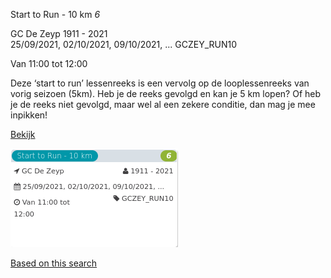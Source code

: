 Start to Run - 10 km *6*

GC De Zeyp 1911 - 2021  
25/09/2021, 02/10/2021, 09/10/2021, ... GCZEY\_RUN10  

Van 11:00 tot 12:00

  

Deze ‘start to run’ lessenreeks is een vervolg op de looplessenreeks van vorig seizoen (5km). Heb je de reeks gevolgd en kan je 5 km lopen? Of heb je de reeks niet gevolgd, maar wel al een zekere conditie, dan mag je mee inpikken!  

[Bekijk](https://tickets.vgc.be/activity/subscribe/GCZEY_RUN10)

![](64106.png)

[Based on this search](https://tickets.vgc.be/activity/index?&vrijeplaatsen=1&Age%5B%5D=3%2C4&entity=276)